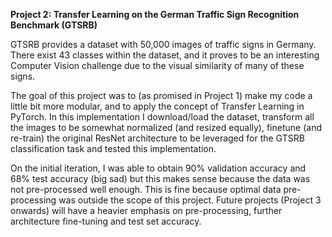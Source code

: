 **Project 2: Transfer Learning on the German Traffic Sign Recognition Benchmark (GTSRB)**

GTSRB provides a dataset with 50,000 images of traffic signs in Germany. There exist 43 classes within the dataset, 
and it proves to be an interesting Computer Vision challenge due to the visual similarity of many of these signs. 

The goal of this project was to (as promised in Project 1) make my code a little bit more modular, and to 
apply the concept of Transfer Learning in PyTorch. In this implementation I download/load the dataset, transform all the images 
to be somewhat normalized (and resized equally), finetune (and re-train) the original ResNet architecture to be leveraged 
for the GTSRB classification task and tested this implementation. 

On the initial iteration, I was able to obtain 90% validation accuracy and 68% test accuracy (big sad) but this makes sense because the data
was not pre-processed well enough. This is fine because optimal data pre-processing was outside the scope of this project. Future projects 
(Project 3 onwards) will have a heavier emphasis on pre-processing, further architecture fine-tuning and test set accuracy. 

